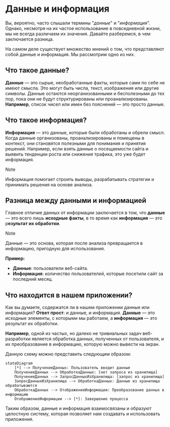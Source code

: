# Данные и информация

Вы, вероятно, часто слышали термины "*данные*" и "*информация*". Однако, несмотря на их частое использование в повседневной жизни, мы не всегда различаем их значения. Давайте разберемся, в чем заключается разница.

На самом деле существует множество мнений о том, что представляют собой данные и информация. Мы рассмотрим одно из них.

## Что такое данные?

**Данные** — это сырые, необработанные факты, которые сами по себе не имеют смысла. Это могут быть числа, текст, изображения или другие символы. Данные остаются неорганизованными и бесполезными до тех пор, пока они не будут структурированы или проанализированы. **Например**, список чисел или имен без пояснений — это просто данные.

## Что такое информация?

**Информация** — это данные, которые были обработаны и обрели смысл. Когда данные организованы, проанализированы и помещены в контекст, они становятся полезными для понимания и принятия решений. Например, если взять данные о посещаемости сайта и выявить тенденции роста или снижения трафика, это уже будет информация.

> [!NOTE]
> Информация помогает строить выводы, разрабатывать стратегии и принимать решения на основе анализа.

## Разница между данными и информацией

Главное отличие данных от информации заключается в том, что **данные** — это всего лишь **исходные факты**, в то время как **информация** — это р**езультат их обработки**.

> [!NOTE]
> Данные — это основа, которая после анализа превращается в информацию, пригодную для использования.

**Пример:**
- **Данные**: пользователи веб-сайта.
- **Информация**: количество пользователей, которые посетили сайт за последний месяц.

## Что находится в нашем приложении?

Как вы думаете, содержатся ли в нашем приложении данные или информация? **Ответ прост**: и данные, и информация. **Данные** — это исходные элементы, с которыми мы работаем, а **информация** — это результат их обработки.

**Например**, одной из частых, но далеко не тривиальных задач веб-разработки является обработка данных, полученных от пользователя, и их преобразование в информацию, которую можно вывести на экран.

Данную схему можно представить следующим образом:

```mermaid
stateDiagram
    [*] --> ПолучениеДанных: Пользователь вводит данные
    ПолучениеДанных --> ОбработкаДанных: [нет запроса из хранилища]
    ПолучениеДанных --> ЗапросДанныхИзХранилища: [запрос из хранилища]
    ЗапросДанныхИзХранилища --> ОбработкаДанных: Данные из хранилища обрабатываются
    ОбработкаДанных --> ОтображениеИнформации: Преобразование данных в информацию
    ОтображениеИнформации --> [*]: Завершение процесса
```

Таким образом, данные и информация взаимосвязаны и образуют целостную систему, которая позволяет нам создавать и использовать приложения.